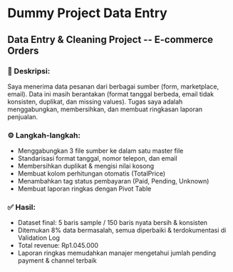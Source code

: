 # Dummy Project Data Entry

## Data Entry & Cleaning Project -- E-commerce Orders

### 📝 Deskripsi:
Saya menerima data pesanan dari berbagai sumber (form, marketplace, email). Data ini masih berantakan (format tanggal berbeda, email tidak konsisten, duplikat, dan missing values). Tugas saya adalah menggabungkan, membersihkan, dan membuat ringkasan laporan penjualan.

### ⚙ Langkah-langkah:
- Menggabungkan 3 file sumber ke dalam satu master file
- Standarisasi format tanggal, nomor telepon, dan email
- Membersihkan duplikat & mengisi nilai kosong
- Membuat kolom perhitungan otomatis (TotalPrice)
- Menambahkan tag status pembayaran (Paid, Pending, Unknown)
- Membuat laporan ringkas dengan Pivot Table

### ✅ Hasil:
- Dataset final: 5 baris sample / 150 baris nyata bersih & konsisten
- Ditemukan 8% data bermasalah, semua diperbaiki & terdokumentasi di Validation Log
- Total revenue: Rp1.045.000
- Laporan ringkas memudahkan manajer mengetahui jumlah pending payment & channel terbaik
